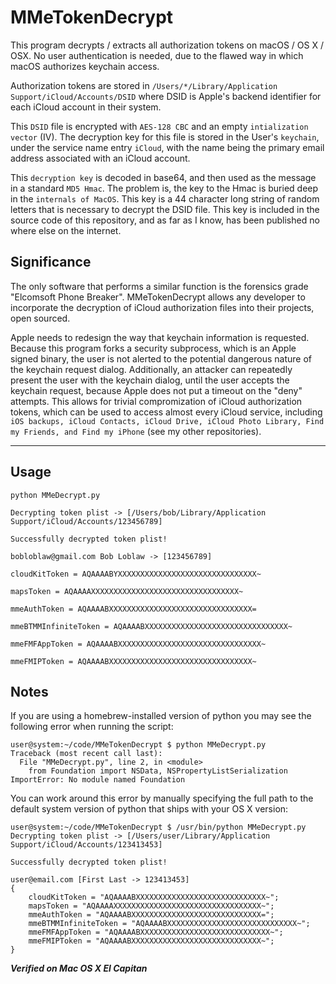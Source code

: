 # MMeTokenDecrypt

This program decrypts / extracts all authorization tokens on macOS / OS X / OSX. No user authentication is needed, due to the flawed way in which macOS authorizes keychain access.

Authorization tokens are stored in `/Users/*/Library/Application Support/iCloud/Accounts/DSID` where DSID is Apple's backend identifier for each iCloud account in their system. 

This `DSID` file is encrypted with `AES-128 CBC` and an empty `intialization vector` (IV). The decryption key for this file is stored in the User's `keychain`, under the service name entry `iCloud`, with the name being the primary email address associated with an iCloud account.

This `decryption key` is decoded in base64, and then used as the message in a standard `MD5 Hmac`. The problem is, the key to the Hmac is buried deep in the `internals of MacOS`. This key is a 44 character long string of random letters that is necessary to decrypt the DSID file. This key is included in the source code of this repository, and as far as I know, has been published no where else on the internet.

## Significance

The only software that performs a similar function is the forensics grade "Elcomsoft Phone Breaker". MMeTokenDecrypt allows any developer to incorporate the decryption of iCloud authorization files into their projects, open sourced.

Apple needs to redesign the way that keychain information is requested. Because this program forks a security subprocess, which is an Apple signed binary, the user is not alerted to the potential dangerous nature of the keychain request dialog. Additionally, an attacker can repeatedly present the user with the keychain dialog, until the user accepts the keychain request, because Apple does not put a timeout on the "deny" attempts. This allows for trivial compromization of iCloud authorization tokens, which can be used to access almost every iCloud service, including `iOS backups, iCloud Contacts, iCloud Drive, iCloud Photo Library, Find my Friends, and Find my iPhone` (see my other repositories).

---
## Usage

```
python MMeDecrypt.py
```

```
Decrypting token plist -> [/Users/bob/Library/Application Support/iCloud/Accounts/123456789]

Successfully decrypted token plist!

bobloblaw@gmail.com Bob Loblaw -> [123456789]

cloudKitToken = AQAAAABYXXXXXXXXXXXXXXXXXXXXXXXXXXXXXXX~

mapsToken = AQAAAAXXXXXXXXXXXXXXXXXXXXXXXXXXXXXXXXX~

mmeAuthToken = AQAAAABXXXXXXXXXXXXXXXXXXXXXXXXXXXXXXXX=

mmeBTMMInfiniteToken = AQAAAABXXXXXXXXXXXXXXXXXXXXXXXXXXXXXXXX~

mmeFMFAppToken = AQAAAABXXXXXXXXXXXXXXXXXXXXXXXXXXXXXXXX~

mmeFMIPToken = AQAAAABXXXXXXXXXXXXXXXXXXXXXXXXXXXXXXXX~
```

## Notes

If you are using a homebrew-installed version of python you may see the following error when running the script:

```
user@system:~/code/MMeTokenDecrypt $ python MMeDecrypt.py
Traceback (most recent call last):
  File "MMeDecrypt.py", line 2, in <module>
    from Foundation import NSData, NSPropertyListSerialization
ImportError: No module named Foundation
```

You can work around this error by manually specifying the full path to the default system version of python that ships with your OS X version:
```
user@system:~/code/MMeTokenDecrypt $ /usr/bin/python MMeDecrypt.py
Decrypting token plist -> [/Users/user/Library/Application Support/iCloud/Accounts/123413453]

Successfully decrypted token plist!

user@email.com [First Last -> 123413453]
{
    cloudKitToken = "AQAAAABXXXXXXXXXXXXXXXXXXXXXXXXXXXXX~";
    mapsToken = "AQAAAAXXXXXXXXXXXXXXXXXXXXXXXXXXXXXXXXX~";
    mmeAuthToken = "AQAAAABXXXXXXXXXXXXXXXXXXXXXXXXXXXXX=";
    mmeBTMMInfiniteToken = "AQAAAABXXXXXXXXXXXXXXXXXXXXXXXXXXXXX~";
    mmeFMFAppToken = "AQAAAABXXXXXXXXXXXXXXXXXXXXXXXXXXXXX~";
    mmeFMIPToken = "AQAAAABXXXXXXXXXXXXXXXXXXXXXXXXXXXXX~";
}
```
***Verified on Mac OS X El Capitan***
